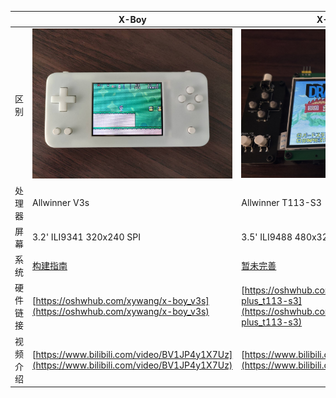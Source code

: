 | | X-Boy | X-Boy plus |
| ------| ------ | ------ |
| 区别 | ![](/X-Boy/images/7.jpg) | ![](/X-Boy-plus/images/1.jpg) |
| 处理器 | Allwinner V3s | Allwinner T113-S3 |
| 屏幕 | 3.2' ILI9341 320x240 SPI | 3.5' ILI9488 480x320 I80 16bit |
| 系统 | [构建指南](/X-Boy/README.md) | [暂未完善](/X-Boy-plus/README.md) |
| 硬件链接 | [https://oshwhub.com/xywang/x-boy_v3s](https://oshwhub.com/xywang/x-boy_v3s) | [https://oshwhub.com/xywang/x-boy-plus_t113-s3](https://oshwhub.com/xywang/x-boy-plus_t113-s3) |
| 视频介绍 | [https://www.bilibili.com/video/BV1JP4y1X7Uz](https://www.bilibili.com/video/BV1JP4y1X7Uz) | [https://www.bilibili.com/video/BV1Gu411V7ar](https://www.bilibili.com/video/BV1Gu411V7ar) |